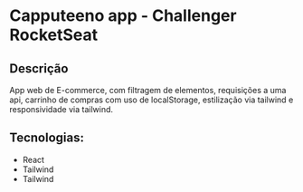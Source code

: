 # Capputeeno app - Challenger RocketSeat

## Descrição
App web de E-commerce, com filtragem de elementos, requisições a uma api, carrinho de compras com uso de localStorage, estilização via tailwind e responsividade via tailwind.

## Tecnologias:
* React
* Tailwind
* Tailwind
